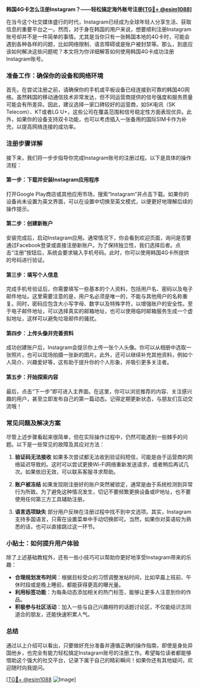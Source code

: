 **韩国4G卡怎么注册Instagram？——轻松搞定海外账号注册[[TG💪+ @esim1088](https://t.me/s/esim1088)]**

在当今这个社交媒体盛行的时代，Instagram已经成为全球年轻人分享生活、获取信息的重要平台之一。然而，对于身在韩国的用户来说，想要顺利注册Instagram账号却并不是一件简单的事情。尤其是当你只有一张韩国本地的4G卡时，可能会遇到各种各样的问题，比如网络限制、语言障碍或是账户被封禁等。那么，到底应该如何解决这些问题呢？本文将为你详细解答如何使用韩国4G卡成功注册Instagram账号。

### 准备工作：确保你的设备和网络环境

首先，在尝试注册之前，请确保你的手机或平板设备已经连接到可靠的韩国4G网络。虽然韩国的移动通信技术非常发达，但不同运营商提供的信号强度和服务质量可能会有所差异。因此，建议选择一家口碑较好的运营商，如SK电讯（SK Telecom）、KT或者LG U+，这些公司在覆盖范围和信号稳定性方面表现优异。此外，如果你的设备支持双卡功能，也可以考虑插入一张备用的国际SIM卡作为补充，以提高网络连接的成功率。

### 注册步骤详解

接下来，我们将一步步指导你完成Instagram账号的注册过程。以下是具体的操作流程：

#### 第一步：下载并安装Instagram应用程序
打开Google Play商店或其他应用市场，搜索“Instagram”并点击下载。如果你的设备尚未设置为英文界面，可以在设置中切换至英文模式，以便更好地理解后续的操作提示。

#### 第二步：创建新账户
安装完成后，启动Instagram应用。通常情况下，你会看到欢迎页面，询问是否要通过Facebook登录或直接注册新账户。为了保持独立性，我们选择后者。点击“注册”按钮后，系统会要求输入手机号码。此时，你可以使用韩国4G卡所提供的号码进行验证。

#### 第三步：填写个人信息
完成手机号验证后，你需要填写一些基本的个人资料，包括用户名、密码以及电子邮件地址。这里需要注意的是，用户名必须是唯一的，不能与其他用户的名称重复。同时，密码应包含大小写字母、数字以及特殊字符，以增强账户的安全性。至于电子邮件地址，可以选择真实的邮箱地址，也可以使用临时邮箱服务生成一个虚拟地址，这样可以避免垃圾邮件的骚扰。

#### 第四步：上传头像并完善资料
成功创建账户后，Instagram会提示你上传一张个人头像。你可以从相册中选取一张照片，也可以现场拍摄一张新的图片。此外，还可以继续补充其他资料，例如个人简介、兴趣爱好等，这有助于提升你的个人形象，并吸引更多关注者。

#### 第五步：开始探索内容
最后，点击“下一步”即可进入主界面。在这里，你可以浏览推荐的内容、关注感兴趣的用户，甚至立即发布自己的第一篇动态。记得定期更新状态，与朋友们互动交流哦！

### 常见问题及解决方案

尽管上述步骤看起来很简单，但在实际操作过程中，仍然可能遇到一些棘手的问题。以下是一些常见的故障及其应对方法：

1. **验证码无法接收**
   如果多次尝试都无法收到验证码短信，可能是由于运营商的网络延迟导致的。这时可以尝试更换Wi-Fi网络重新发送请求，或者稍后再试几次。如果依旧无效，可以联系客服寻求帮助。

2. **账户被冻结**
   如果发现刚注册好的账户突然被锁定，通常是由于系统检测到异常行为所致。为了避免这种情况发生，切记不要频繁更换设备或IP地址，也不要使用任何第三方工具辅助注册。

3. **语言选项缺失**
   部分用户反映在注册过程中找不到中文选项。其实，Instagram支持多国语言，只需在设置菜单中手动切换即可。当然，如果你对英语较为熟悉的话，也可以直接跳过这一环节。

### 小贴士：如何提升用户体验

除了上述基础教程外，还有一些小技巧可以帮助你更好地享受Instagram带来的乐趣：

- **合理规划发布时间**：根据目标受众的习惯调整发帖时间，比如早晨上班前、午休时段或是晚上睡前，都能获得更高的曝光量。
- **利用标签功能**：为每条动态添加相关的热门标签，能够让更多人注意到你的作品。
- **积极参与社区活动**：加入一些与自己兴趣相符的话题讨论区，不仅能结识志同道合的朋友，还能快速积累人气。

### 总结

通过以上介绍可以看出，只要做好充分准备并遵循正确的操作指南，即使是身处异国他乡，也完全有能力轻松搞定Instagram账号的注册工作。希望每位读者都能够借助这个强大的社交平台，记录下属于自己的精彩瞬间！如果你还有其他疑问，欢迎随时向我提问。

[[TG💪+ @esim1088](https://t.me/s/esim1088) ![Image](https://i.postimg.cc/4NQfJmqS/Snipaste-2025-05-13-00-14-12.png)]